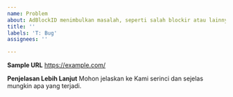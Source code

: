 ```yaml
---
name: Problem
about: AdBlockID menimbulkan masalah, seperti salah blockir atau lainnya.
title: ''
labels: 'T: Bug'
assignees: ''

---
```


**Sample URL**
https://example.com/

**Penjelasan Lebih Lanjut**
Mohon jelaskan ke Kami serinci dan sejelas mungkin apa yang terjadi.
